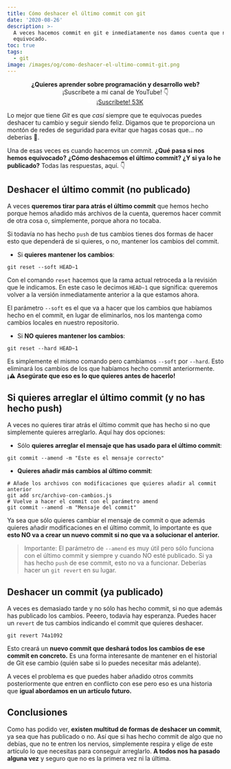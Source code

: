 ```yaml
---
title: Cómo deshacer el último commit con git
date: '2020-08-26'
description: >-
  A veces hacemos commit en git e inmediatamente nos damos cuenta que nos hemos
  equivocado.
toc: true
tags:
  - git
image: /images/og/como-deshacer-el-ultimo-commit-git.png
---
```


<div style='text-align: center'>

**¿Quieres aprender sobre programación y desarrollo web?**<br />
¡Suscríbete a mi canal de YouTube! 👇<br />
<a class="yt-subscribe-button" rel="noopener nofollow" href="https://www.youtube.com/c/midudev?sub_confirmation=1" target="_blank" style='margin-top: 8px'><span><svg viewBox="0 0 24 24" width="16" style="margin:-2px 4px 0 0"><path d="M23.495 6.205a3.007 3.007.0 00-2.088-2.088c-1.87-.501-9.396-.501-9.396-.501s-7.507-.01-9.396.501A3.007 3.007.0 00.527 6.205 31.247 31.247.0 00.005 12.01a31.247 31.247.0 00.522 5.783 3.007 3.007.0 002.088 2.088c1.868.502 9.396.502 9.396.502s7.506.0 9.396-.502a3.007 3.007.0 002.088-2.088 31.247 31.247.0 00.5-5.783 31.247 31.247.0 00-.5-5.805zM9.609 15.601V8.408l6.264 3.602z" fill="#fff"></path></svg>¡Suscríbete!</span>
<span>53K</span></a>
</div>

Lo mejor que tiene *Git* es que *casi* siempre que te equivocas puedes deshacer tu cambio y seguir siendo feliz. Digamos que te proporciona un montón de redes de seguridad para evitar que hagas cosas que... no deberías 🤣.

Una de esas veces es cuando hacemos un commit. **¿Qué pasa si nos hemos equivocado?** **¿Cómo deshacemos el último commit? ¿Y si ya lo he publicado?** Todas las respuestas, aquí. 👇

## Deshacer el último commit (no publicado)

A veces **queremos tirar para atrás el último commit** que hemos hecho porque hemos añadido más archivos de la cuenta, queremos hacer commit de otra cosa o, simplemente, porque ahora no tocaba.

Si todavía no has hecho `push` de tus cambios tienes dos formas de hacer esto que dependerá de si quieres, o no, mantener los cambios del commit.

- Si **quieres mantener los cambios**:

```
git reset --soft HEAD~1
```

Con el comando `reset` hacemos que la rama actual retroceda a la revisión que le indicamos. En este caso le decimos `HEAD~1` que significa: queremos volver a la versión inmediatamente anterior a la que estamos ahora.

El parámetro `--soft` es el que va a hacer que los cambios que habíamos hecho en el commit, en lugar de eliminarlos, nos los mantenga como cambios locales en nuestro repositorio.

- Si **NO quieres mantener los cambios**:

```
git reset --hard HEAD~1
```

Es simplemente el mismo comando pero cambiamos `--soft` por `--hard`. Esto eliminará los cambios de los que habíamos hecho commit anteriormente. **¡⚠️ Asegúrate que eso es lo que quieres antes de hacerlo!**

## Si quieres arreglar el último commit (y no has hecho push)

A veces no quieres tirar atrás el último commit que has hecho si no que simplemente quieres arreglarlo. Aquí hay dos opciones:

- Sólo **quieres arreglar el mensaje que has usado para el último commit**:

```
git commit --amend -m "Este es el mensaje correcto"
```

- **Quieres añadir más cambios al último commit**:

```
# Añade los archivos con modificaciones que quieres añadir al commit anterior
git add src/archivo-con-cambios.js
# Vuelve a hacer el commit con el parámetro amend
git commit --amend -m "Mensaje del commit"
```

Ya sea que sólo quieres cambiar el mensaje de commit o que además quieres añadir modificaciones en el último commit, lo importante es que **esto NO va a crear un nuevo commit si no que va a solucionar el anterior.**

> Importante: El parámetro de `--amend` es muy útil pero sólo funciona con el último commit y siempre y cuando NO esté publicado. Si ya has hecho `push` de ese commit, esto no va a funcionar. Deberías hacer un `git revert` en su lugar.

## Deshacer un commit (ya publicado)

A veces es demasiado tarde y no sólo has hecho commit, si no que además has publicado los cambios. Peeero, todavía hay esperanza. Puedes hacer un `revert` de tus cambios indicando el commit que quieres deshacer.

```
git revert 74a1092
```

Esto creará un **nuevo commit que deshará todos los cambios de ese commit en concreto.** Es una forma interesante de mantener en el historial de Git ese cambio (quién sabe si lo puedes necesitar más adelante). 

A veces el problema es que puedes haber añadido otros commits posteriormente que entren en conflicto con ese pero eso es una historia que **igual abordamos en un artículo futuro.**

## Conclusiones

Como has podido ver, **existen multitud de formas de deshacer un commit**, ya sea que has publicado o no. Así que si has hecho commit de algo que no debías, que no te entren los nervios, simplemente respira y elige de este artículo lo que necesitas para conseguir arreglarlo. **A todos nos ha pasado alguna vez** y seguro que no es la primera vez ni la última.

